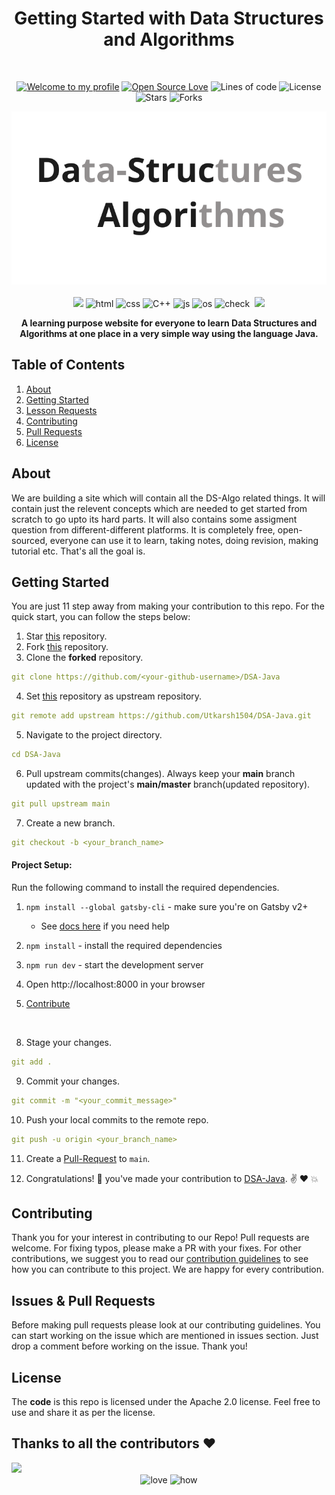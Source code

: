 <h1 align="center">Getting Started with Data Structures and Algorithms</h1> 
<br>

<div align="center">

[![Welcome to my profile](https://img.shields.io/badge/Hello,Programmer!-Welcome-blue.svg?style=flat&logo=github)](https://github.com/utkarsh1504)
[![Open Source Love](https://badges.frapsoft.com/os/v2/open-source.svg?v=103)](https://github.com/utkarsh1504/DSA-Java)
![Lines of code](https://img.shields.io/tokei/lines/github/utkarsh1504/DSA-Java?color=red&label=Lines%20of%20Code)
![License](https://img.shields.io/badge/License-Apache-red.svg)
![Stars](https://img.shields.io/github/stars/utkarsh1504/DSA-Java?style=flat&logo=github)
![Forks](https://img.shields.io/github/forks/utkarsh1504/DSA-Java?style=flat&logo=github)

</div>

<div align="center">
  <img src="./static/r.svg" alt="ds-algo">
</div>

<br>

<div align="center">
  <img src="https://forthebadge.com/images/badges/for-you.svg" />
  <img src="https://forthebadge.com/images/badges/uses-html.svg" alt="html">
  <img src="https://forthebadge.com/images/badges/made-with-markdown.svg" alt="css">
  <img src="https://forthebadge.com/images/badges/made-with-c-plus-plus.svg" alt="C++">
  <img src="https://forthebadge.com/images/badges/made-with-javascript.svg" alt="js">
  <img src="https://forthebadge.com/images/badges/open-source.svg" alt="os">
  <img src="https://forthebadge.com/images/badges/check-it-out.svg" alt="check">
  <img src="" alt="">
  <img src="https://forthebadge.com/images/badges/built-by-developers.svg" />
</div>

<p align="center">
  <b>A learning purpose website for everyone to learn Data Structures and Algorithms at one place in a very simple way using the language Java.</b>
</p>

<h2>Table of Contents</h2>
<ol>
    <li><a href="#about">About</a></li>
    <li><a href="#getting-started">Getting Started</a></li>
    <li><a href="#request-docs">Lesson Requests</a></li>
    <li><a href="#contribute">Contributing</a></li>
    <li><a href="#prs">Pull Requests</a></li>
    <li><a href="#license">License</a></li>
</ol>

## **About**

We are building a site which will contain all the DS-Algo related things. It will contain just the relevent concepts which are needed to get started from scratch to go upto its hard parts. It will also contains some assigment question from different-different platforms. It is completely free, open-sourced, everyone can use it to learn, taking notes, doing revision, making tutorial etc. That's all the goal is.

## **Getting Started**

You are just 11 step away from making your contribution to this repo.
For the quick start, you can follow the steps below:

1. Star <a href="https://github.com/utkarsh1504/DSA-Java" title="this">this</a> repository.
2. Fork <a href="https://github.com/utkarsh1504/DSA-Java" title="this">this</a> repository.
3. Clone the **forked** repository.

```yml
git clone https://github.com/<your-github-username>/DSA-Java
```

4. Set <a href="https://github.com/utkarsh1504/DSA-Java" title="this">this</a> repository as upstream repository.

```yml
git remote add upstream https://github.com/Utkarsh1504/DSA-Java.git
```

5. Navigate to the project directory.

```yml
cd DSA-Java
```

6. Pull upstream commits(changes). Always keep your **main** branch updated with the project's **main/master** branch(updated repository).

```yml
git pull upstream main
```

7. Create a new branch.

```yml
git checkout -b <your_branch_name>
```

#### **Project Setup:**

Run the following command to install the required dependencies.

1. `npm install --global gatsby-cli` - make sure you're on Gatsby v2+
   - See [docs here](https://next.gatsbyjs.org/docs/) if you need help
2. `npm install` - install the required dependencies
3. `npm run dev` - start the development server
4. Open http://localhost:8000 in your browser

5. <a href="/CONTRIBUTING.md">Contribute</a>

<br>

8. Stage your changes.

```yml
git add .
```

9. Commit your changes.

```yml
git commit -m "<your_commit_message>"
```

10. Push your local commits to the remote repo.

```yml
git push -u origin <your_branch_name>
```

11. Create a <a href="https://docs.github.com/en/github/collaborating-with-pull-requests/proposing-changes-to-your-work-with-pull-requests/creating-a-pull-request" title="Pull Request">Pull-Request</a> to `main`.

12. Congratulations! 🎉 you've made your contribution to <a href="https://github.com/utkarsh1504/DSA-Java" title="DSA-Java">DSA-Java</a>. ✌️ ❤️ 💥

<h2 id="contribute">Contributing</h2>
<p>
   Thank you for your interest in contributing to our Repo! Pull requests are welcome. For fixing typos, please make a PR with your fixes. For other contributions, we suggest you to read our <a href="/CONTRIBUTING.md">contribution guidelines</a> to see how you can contribute to this project. We are happy for every contribution. 
    
</p>

<h2 id="prs">Issues & Pull Requests</h2>

Before making pull requests please look at our contributing guidelines. You can start working on the issue which are mentioned in issues section. Just drop a comment before working on the issue. Thank you!

<h2 id="license">License</h2>

The **code** is this repo is licensed under the Apache 2.0 license. Feel free to use and share it as per the license.

## Thanks to all the contributors ❤️

<a href = "https://github.com/Utkarsh1504/DSA-Java/graphs/contributors">
<img src = "https://contrib.rocks/image?repo=Utkarsh1504/DSA-Java"/>
</a>
<br>

<div align="center">
 <img src="https://forthebadge.com/images/badges/built-with-love.svg" alt="love" />
 <img src="https://forthebadge.com/images/badges/thats-how-they-get-you.svg" alt="how">
</div>
